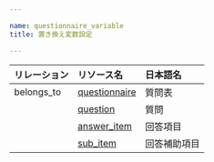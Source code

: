 ```yaml
---

name: questionnaire_variable
title: 置き換え変数設定

---
```


|リレーション|リソース名|日本語名|
|:---|:---|:---|
|belongs_to|[questionnaire](#questionnaire)|質問表|
||[question](#question)|質問|
||[answer_item](#answer_item)|回答項目|
||[sub_item](#sub_item)|回答補助項目|